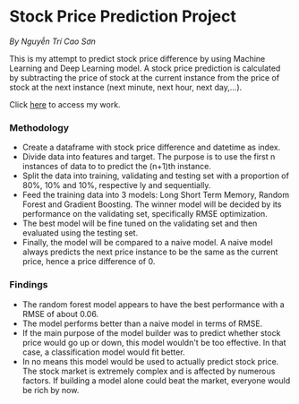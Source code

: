 # Stock Price Prediction Project

*By Nguyễn Trí Cao Sơn*

This is my attempt to predict stock price difference by using Machine Learning and Deep Learning model. A stock price prediction is calculated by subtracting the price of stock at the current instance from the price of stock at the next instance (next minute, next hour, next day,...).

Click [here](https://github.com/nguyentricaoson/Data_project/blob/main/Terrorism/Terrorism_project.ipynb) to access my work.

### Methodology

- Create a dataframe with stock price difference and datetime as index.
- Divide data into features and target. The purpose is to use the first n instances of data to to predict the (n+1)th instance.
- Split the data into training, validating and testing set with a proportion of 80%, 10% and 10%, respective ly and sequentially.
- Feed the training data into 3 models: Long Short Term Memory, Random Forest and Gradient Boosting. The winner model will be decided by its performance on the validating set, specifically RMSE optimization.
- The best model will be fine tuned on the validating set and then evaluated using the testing set.
- Finally, the model will be compared to a naive model. A naive model always predicts the next price instance to be the same as the current price, hence a price difference of 0.

### Findings

- The random forest model appears to have the best performance with a RMSE of about 0.06.
- The model performs better than a naive model in terms of RMSE.
- If the main purpose of the model builder was to predict whether stock price would go up or down, this model wouldn't be too effective. In that case, a classification model would fit better.
- In no means this model would be used to actually predict stock price. The stock market is extremely complex and is affected by numerous factors. If building a model alone could beat the market, everyone would be rich by now.